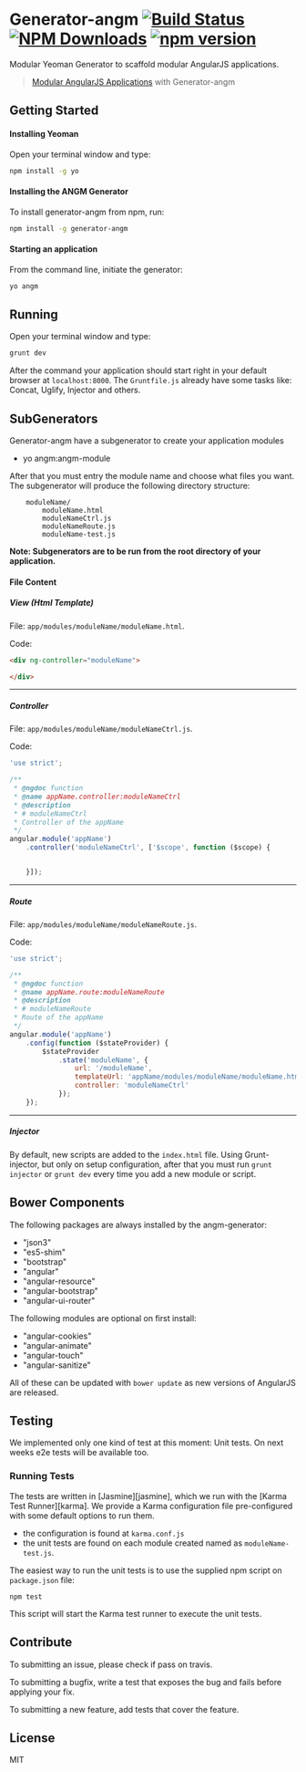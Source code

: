 # Generator-angm [![Build Status](https://travis-ci.org/newaeonweb/generator-angm.svg?branch=master)](https://travis-ci.org/newaeonweb/generator-angm) [![NPM Downloads](http://img.shields.io/npm/dm/generator-angm.svg)](https://www.npmjs.org/package/generator-angm) [![npm version](https://badge.fury.io/js/generator-angm.svg)](http://badge.fury.io/js/generator-angm)

Modular Yeoman Generator to scaffold modular AngularJS applications.

> [Modular AngularJS Applications](http://www.newaeonweb.com.br/generator-angm) with Generator-angm

## Getting Started

#### Installing Yeoman
Open your terminal window and type:

```bash
npm install -g yo
```

#### Installing the ANGM Generator

To install generator-angm from npm, run:

```bash
npm install -g generator-angm
```
#### Starting an application

From the command line, initiate the generator:

```bash
yo angm
```

## Running
Open your terminal window and type:

```bash
grunt dev
```

After the command your application should start right in your default browser at `localhost:8000`.
The `Gruntfile.js` already have some tasks like: Concat, Uglify, Injector and others.

## SubGenerators
Generator-angm have a subgenerator to create your application modules

* yo angm:angm-module

After that you must entry the module name and choose what files you want.
The subgenerator will produce the following directory structure:

```
	moduleName/
		moduleName.html
		moduleNameCtrl.js
		moduleNameRoute.js
		moduleName-test.js
```

**Note: Subgenerators are to be run from the root directory of your application.**


#### File Content
##### View (Html Template)
File: `app/modules/moduleName/moduleName.html`.

Code:
```html
<div ng-controller="moduleName">

</div>
```
---
##### Controller

File: `app/modules/moduleName/moduleNameCtrl.js`.

Code:
```javascript
'use strict';

/**
 * @ngdoc function
 * @name appName.controller:moduleNameCtrl
 * @description
 * # moduleNameCtrl
 * Controller of the appName
 */
angular.module('appName')
	.controller('moduleNameCtrl', ['$scope', function ($scope) {


	}]);
```
---

##### Route

File: `app/modules/moduleName/moduleNameRoute.js`.

Code:
```javascript
'use strict';

/**
 * @ngdoc function
 * @name appName.route:moduleNameRoute
 * @description
 * # moduleNameRoute
 * Route of the appName
 */
angular.module('appName')
	.config(function ($stateProvider) {
		$stateProvider
			.state('moduleName', {
				url: '/moduleName',
				templateUrl: 'appName/modules/moduleName/moduleName.html',
				controller: 'moduleNameCtrl'
			});
	});
```
---

##### Injector
By default, new scripts are added to the `index.html` file. Using Grunt-injector, but only on setup configuration, after that you must run `grunt injector` or `grunt dev` every time you add a new module or script.


## Bower Components

The following packages are always installed by the angm-generator:

* "json3"
* "es5-shim"
* "bootstrap"
* "angular"
* "angular-resource"
* "angular-bootstrap"
* "angular-ui-router"


The following modules are optional on first install:

* "angular-cookies"
* "angular-animate"
* "angular-touch"
* "angular-sanitize"

All of these can be updated with `bower update` as new versions of AngularJS are released.


## Testing

We implemented only one kind of test at this moment: Unit tests. On next weeks e2e tests will be available too.

### Running Tests

The tests are written in [Jasmine][jasmine], which we run with the [Karma Test Runner][karma]. We provide a Karma configuration file pre-configured with some default options to run them.

* the configuration is found at `karma.conf.js`
* the unit tests are found on each module created named as `moduleName-test.js`.

The easiest way to run the unit tests is to use the supplied npm script on `package.json` file:

```
npm test
```

This script will start the Karma test runner to execute the unit tests.


## Contribute

To submitting an issue, please check if pass on travis.

To submitting a bugfix, write a test that exposes the bug and fails before applying your fix.

To submitting a new feature, add tests that cover the feature.


## License

MIT
